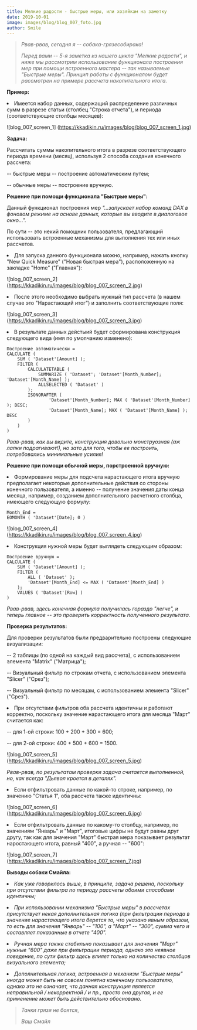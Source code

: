 ```yaml
---
title: Мелкие радости - быстрые меры, или хозяйкам на заметку
date: 2019-10-01
image: images/blog/blog_007_foto.jpg
author: Smile
---
```


> *Рвав-рвав, сегодня я -- собака-грязесобирака!*
>
> *Перед вами -- 5-я заметка из нашего цикла "Мелкие радости", и ниже мы рассмотрим использование функционала построения мер при помощи встроенного мастера -- так называемые "Быстрые меры". Принцип работы с функционалом будет рассмотрен на примере рассчета накопительного итога.*


**Пример:**

**<li>** Имеется набор данных, содержащий распределение различных сумм в разрезе статьи (столбец "Строка отчета"), и периода (соответствующие столбцы месяцев):

![blog_007_screen_1] (https://kkadikin.ru/images/blog/blog_007_screen_1.jpg)


**Задача:**

Рассчитать суммы накопительного итога в разрезе соответствующего периода времени (месяц), используя 2 способа создания конечного рассчета:

-- быстрые меры -- построение автоматическим путем;

-- обычные меры -- построение вручную.


**Решение при помощи функционала "Быстрые меры":**

Данный функционал построения мер *"...запускает набор команд DAX в фоновом режиме на основе данных, которые вы вводите в диалоговое окно...".*

По сути -- это некий помощник пользователя, предлагающий использовать встроенные механизмы для выполнения тех или иных рассчетов.

**<li>** Для запуска данного функционала можно, например, нажать кнопку "New Quick Measure" ("Новая быстрая мера"), расположенную на закладке "Home" ("Главная"):

![blog_007_screen_2] (https://kkadikin.ru/images/blog/blog_007_screen_2.jpg)

**<li>** После этого необходимо выбрать нужный тип рассчета (в нашем случае это "Нарастающий итог") и заполнить соответствующие поля:

![blog_007_screen_3] (https://kkadikin.ru/images/blog/blog_007_screen_3.jpg)

**<li>** В результате данных дейстыий будет сформирована конструкция следующего вида (имя по умолчанию изменено):

```dax
Построение автоматически =
CALCULATE (
    SUM ( 'Dataset'[Amount] );
    FILTER (
        CALCULATETABLE (
            SUMMARIZE ( 'Dataset'; 'Dataset'[Month_Number]; 'Dataset'[Month_Name] );
            ALLSELECTED ( 'Dataset' )
        );
        ISONORAFTER (
                'Dataset'[Month_Number]; MAX ( 'Dataset'[Month_Number] ); DESC;
                'Dataset'[Month_Name]; MAX ( 'Dataset'[Month_Name] ); DESC
        )
    )
)
```

*Рвав-рвав, как вы видите, конструкция довольно монструозная (аж лапки подрагивают!), но зато для того, чтобы ее построить, потребовались минимальные усилия!*


**Решение при помощи обычной меры, порстроенной вручную:**

**<li>** Формирование меры для подсчета нарастающего итога вручную предполагает некоторые дополнительные действия со стороны конечного пользователя, а именно -- получение значения даты конца месяца, например, созданием дополнительного расчетного столбца, имеющего следующую формулу:

```dax
Month_End =
EOMONTH ( 'Dataset'[Date]; 0 )
```

![blog_007_screen_4] (https://kkadikin.ru/images/blog/blog_007_screen_4.jpg)

**<li>** Конструкция нужной меры будет выглядеть следующим образом:

```dax
Построение вручную =
CALCULATE (
    SUM ( 'Dataset'[Amount] );
    FILTER (
        ALL ( 'Dataset' );
        'Dataset'[Month_End] <= MAX ( 'Dataset'[Month_End] )
    );
    VALUES ( 'Dataset'[Row] )
)
```

*Рвав-рвав, здесь конечная формула получилась гораздо "легче", и теперь главное -- это проверить корректность полученного результата.*


**Проверка результатов:**

Для проверки результатов были предварительно построены следующие визуализации:

-- 2 таблицы (по одной на каждый вид рассчета), с использованием элемента "Matrix" ("Матрица");

-- Визуальный фильтр по строкам отчета, с использованием элемента "Slicer" ("Срез");

-- Визуальный фильтр по месяцам, с использованием элемента "Slicer" ("Срез").

**<li>** При отсутствии фильтров оба рассчета идентичны и работают корректно, поскольку значение нарастающего итога для месяца "Март" считается как:

-- для 1-ой строки: 100 + 200 + 300 = 600;

-- для 2-ой строки: 400 + 500 + 600 = 1500.

![blog_007_screen_5] (https://kkadikin.ru/images/blog/blog_007_screen_5.jpg)

*Рвав-рвав, по результатам проверки задача считается выполненной, но, как всегда "Дьявол кроется в деталях".*

**<li>** Если отфильтровать данные по какой-то строке, например, по значению "Статья 1", оба рассчета также идентичны:

![blog_007_screen_6] (https://kkadikin.ru/images/blog/blog_007_screen_6.jpg)

**<li>** Если отфильтровать данные по какому-то столбцу, например, по значениям "Январь" и "Март", итоговые цифры не будут равны друг другу, так как для значения "Март" быстрая мера показывает результат наростающего итога, равный "400", а ручная -- "600":

![blog_007_screen_7] (https://kkadikin.ru/images/blog/blog_007_screen_7.jpg)


**Выводы собаки Смайла:**

**<li>** *Как уже говорилось выше, в принципе, задача решена, поскольку при отсутствии фильтра по периоду рассчеты обоими способами идентичны;*

**<li>** *При использовании механизма "Быстрые меры" в рассчетах присутствует некая дополнительная логика (при фильтрации периода в значение нарастающего итога берется то, что указано явным образом, то есть для значения "Январь" -- "100", а "Март" -- "300", сумма чего и составляет показанные в отчете "400".* 

**<li>** *Ручная мера также стабильно показывает для значения "Март" нужные "600" даже при фильтрации периода, однако это неявное поведение, по сути фильтр здесь влияет только на количество столбцов визуального элемента;*

**<li>** *Дополнительная логика, встроенная в механизм "Быстрые меры" иногда может быть не совсем понятна конечному пользователю, однако это не означает, что данная конструкция является неправильной / некорректной / и пр., просто она другая, и ее применение может быть действительно обосновано.*

> *Танки грязи не боятся*,
>
> *Ваш Смайл*